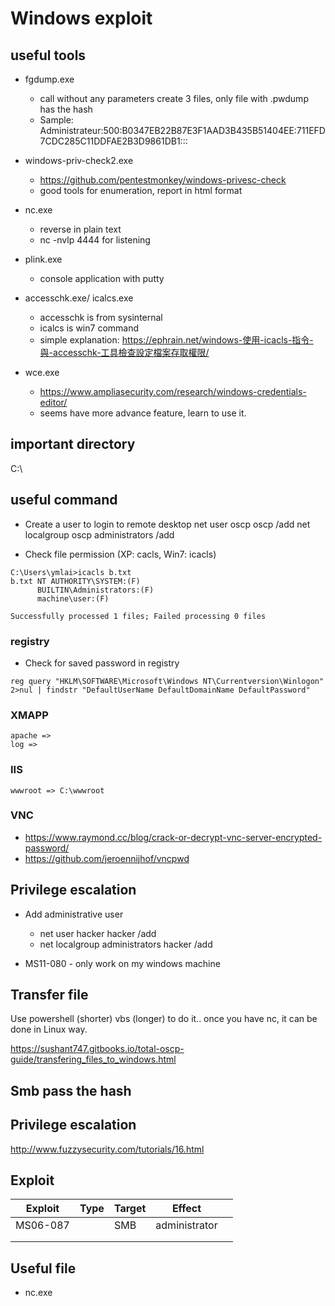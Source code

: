 # Windows exploit

## useful tools

* fgdump.exe
    * call without any parameters create 3 files, only file with .pwdump has the hash
    * Sample: Administrateur:500:B0347EB22B87E3F1AAD3B435B51404EE:711EFD7CDC285C11DDFAE2B3D9861DB1:::

* windows-priv-check2.exe

    * https://github.com/pentestmonkey/windows-privesc-check
    * good tools for enumeration, report in html format

* nc.exe

    * reverse in plain text
    * nc -nvlp 4444 for listening

* plink.exe

    * console application with putty

* accesschk.exe/ icalcs.exe

    * accesschk is from sysinternal
    * icalcs is win7 command
    * simple explanation: https://ephrain.net/windows-使用-icacls-指令-與-accesschk-工具檢查設定檔案存取權限/

* wce.exe

    * https://www.ampliasecurity.com/research/windows-credentials-editor/
    * seems have more advance feature, learn to use it.

## important directory

C:\

## useful command

* Create a user to login to remote desktop
    net user oscp oscp /add
    net localgroup oscp administrators /add

* Check file permission (XP: cacls, Win7: icacls)

```
C:\Users\ymlai>icacls b.txt
b.txt NT AUTHORITY\SYSTEM:(F)
      BUILTIN\Administrators:(F)
      machine\user:(F)

Successfully processed 1 files; Failed processing 0 files
```

### registry

* Check for saved password in registry
```
reg query "HKLM\SOFTWARE\Microsoft\Windows NT\Currentversion\Winlogon" 2>nul | findstr "DefaultUserName DefaultDomainName DefaultPassword"
```

### XMAPP

    apache => 
    log => 

### IIS

    wwwroot => C:\wwwroot

### VNC

* https://www.raymond.cc/blog/crack-or-decrypt-vnc-server-encrypted-password/
* https://github.com/jeroennijhof/vncpwd


## Privilege escalation

* Add administrative user 
    * net user hacker hacker /add
    * net localgroup administrators hacker /add

* MS11-080 - only work on my windows machine

## Transfer file

Use powershell (shorter) vbs (longer) to do it..
once you have nc, it can be done in Linux way.

https://sushant747.gitbooks.io/total-oscp-guide/transfering_files_to_windows.html 

## Smb pass the hash


## Privilege escalation

http://www.fuzzysecurity.com/tutorials/16.html

## Exploit

| Exploit  | Type  | Target  | Effect  |   |
|---|---|---|---|---|
| MS06-087  |   | SMB  | administrator  |   |
|   |   |   |   |   |
|   |   |   |   |   |

## Useful file

* nc.exe